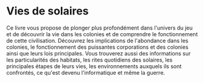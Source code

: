 # Vies de solaires

Ce livre vous propose de plonger plus profondément dans l'univers du jeu et de découvrir la vie dans les colonies et de comprendre le fonctionnement de cette civilisation. Découvrez les implications de l'abondance dans les colonies, le fonctionnement des puissantes corporations et des colonies ainsi que leurs lois principales. Vous trouverez aussi des informations sur les particularités des habitats, les rites quotidiens des solaires, les principales étapes de leurs vies, les environnements auxquels ils sont confrontés, ce qu'est devenu l'informatique et même la guerre.
